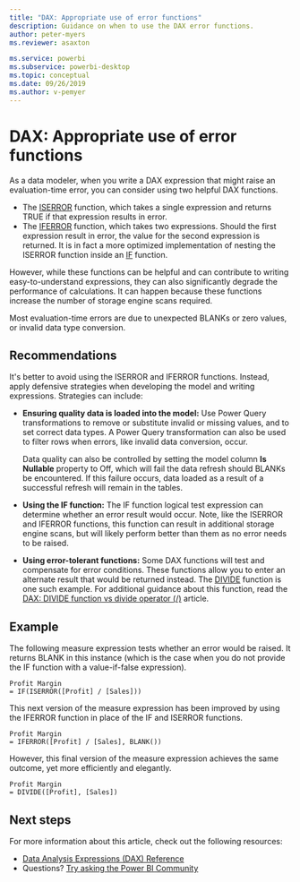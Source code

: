 ```yaml
---
title: "DAX: Appropriate use of error functions"
description: Guidance on when to use the DAX error functions.
author: peter-myers
ms.reviewer: asaxton

ms.service: powerbi
ms.subservice: powerbi-desktop
ms.topic: conceptual
ms.date: 09/26/2019
ms.author: v-pemyer
---
```


# DAX: Appropriate use of error functions

As a data modeler, when you write a DAX expression that might raise an evaluation-time error, you can consider using two helpful DAX functions.

- The [ISERROR](/dax/iserror-function-dax) function, which takes a single expression and returns TRUE if that expression results in error.
- The [IFERROR](/dax/iferror-function-dax) function, which takes two expressions. Should the first expression result in error, the value for the second expression is returned. It is in fact a more optimized implementation of nesting the ISERROR function inside an [IF](/dax/if-function-dax) function.

However, while these functions can be helpful and can contribute to writing easy-to-understand expressions, they can also significantly degrade the performance of calculations. It can happen because these functions increase the number of storage engine scans required.

Most evaluation-time errors are due to unexpected BLANKs or zero values, or invalid data type conversion.

## Recommendations

It's better to avoid using the ISERROR and IFERROR functions. Instead, apply defensive strategies when developing the model and writing expressions. Strategies can include:

- **Ensuring quality data is loaded into the model:** Use Power Query transformations to remove or substitute invalid or missing values, and to set correct data types. A Power Query transformation can also be used to filter rows when errors, like invalid data conversion, occur.

    Data quality can also be controlled by setting the model column **Is Nullable** property to Off, which will fail the data refresh should BLANKs be encountered. If this failure occurs, data loaded as a result of a successful refresh will remain in the tables.
- **Using the IF function:** The IF function logical test expression can determine whether an error result would occur. Note, like the ISERROR and IFERROR functions, this function can result in additional storage engine scans, but will likely perform better than them as no error needs to be raised.
- **Using error-tolerant functions:** Some DAX functions will test and compensate for error conditions. These functions allow you to enter an alternate result that would be returned instead. The [DIVIDE](/dax/divide-function-dax) function is one such example. For additional guidance about this function, read the [DAX: DIVIDE function vs divide operator (/)](dax-divide-function-operator.md) article.

## Example

The following measure expression tests whether an error would be raised. It returns BLANK in this instance (which is the case when you do not provide the IF function with a value-if-false expression).

```dax
Profit Margin
= IF(ISERROR([Profit] / [Sales]))
```

This next version of the measure expression has been improved by using the IFERROR function in place of the IF and ISERROR functions.

```dax
Profit Margin
= IFERROR([Profit] / [Sales], BLANK())
```

However, this final version of the measure expression achieves the same outcome, yet more efficiently and elegantly.

```dax
Profit Margin
= DIVIDE([Profit], [Sales])
```

## Next steps

For more information about this article, check out the following resources:

- [Data Analysis Expressions (DAX) Reference](/dax/)
- Questions? [Try asking the Power BI Community](https://community.powerbi.com/)
